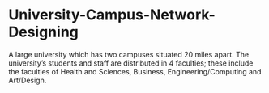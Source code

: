 # University-Campus-Network-Designing
A large university which has two campuses situated 20 miles apart. The university’s students  and staff are distributed in 4 faculties; these include the faculties of Health and Sciences,  Business, Engineering/Computing and Art/Design.
